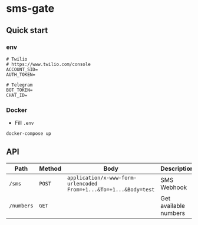 # sms-gate

## Quick start

### env

```
# Twilio
# https://www.twilio.com/console
ACCOUNT_SID=
AUTH_TOKEN=

# Telegram
BOT_TOKEN=
CHAT_ID=
```

### Docker

- Fill `.env`

```bash
docker-compose up
```

## API

| Path       | Method | Body                                                                | Description           |
|------------|--------|---------------------------------------------------------------------|-----------------------|
| `/sms`     | `POST` | `application/x-www-form-urlencoded` `From=+1...&To=+1...&Body=test` | SMS Webhook           |
| `/numbers` | `GET`  |                                                                     | Get available numbers |

